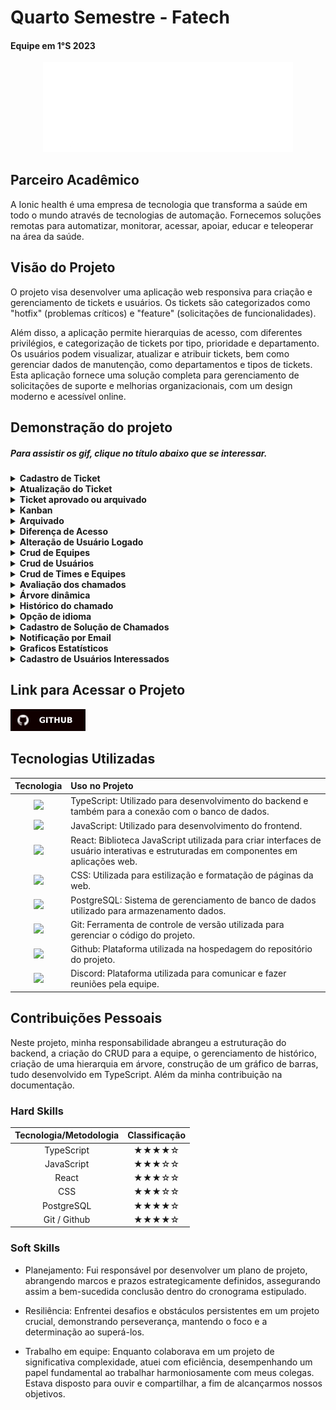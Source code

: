 # Quarto Semestre - Fatech
#### Equipe em 1°S 2023
<div align="center">
<a href="https://github.com/Grupo-4-Fatech/API-1Semestre">
  <img src="../Img/Fatech.png" alt="GitHub" width="400">
</a>
</div>


## Parceiro Acadêmico
A Ionic health é uma empresa de tecnologia que transforma a saúde em todo o mundo através de tecnologias de automação. Fornecemos soluções remotas para automatizar, monitorar, acessar, apoiar, educar e teleoperar na área da saúde.

## Visão do Projeto 

O projeto visa desenvolver uma aplicação web responsiva para criação e gerenciamento de tickets e usuários. Os tickets são categorizados como "hotfix" (problemas críticos) e "feature" (solicitações de funcionalidades).

Além disso, a aplicação permite hierarquias de acesso, com diferentes privilégios, e categorização de tickets por tipo, prioridade e departamento. Os usuários podem visualizar, atualizar e atribuir tickets, bem como gerenciar dados de manutenção, como departamentos e tipos de tickets. Esta aplicação fornece uma solução completa para gerenciamento de solicitações de suporte e melhorias organizacionais, com um design moderno e acessível online.


## Demonstração do projeto

##### Para assistir os gif, clique no título abaixo que se interessar.

<details>
<summary><b>Cadastro de Ticket</b></summary>
  <br align="center">
    <tr>
     <img src="../Img/quarto/Cadastro Ticket.gif"/>
    </tr>
</details>

<details>
<summary><b>Atualização do Ticket</b></summary>
  <br align="center">
    <tr>
     <img src="../Img/quarto/crud ticket.gif"/>
    </tr>
</details>

<details>
<summary><b>Ticket aprovado ou arquivado </b></summary>
  <br align="center">
    <tr>
     <img src="../Img/quarto/aprovado e arquivado.gif"/>
    </tr>
</details>

<details>
<summary><b>Kanban</b></summary>
  <br align="center">
    <tr>
     <img src="../Img/quarto/kanban.gif"/>
    </tr>
</details>

<details>
<summary><b>Arquivado</b></summary>
  <br align="center">
    <tr>
     <img src="../Img/quarto/arquivado.gif"/>
    </tr>
</details>

<details>
<summary><b>Diferença de Acesso</b></summary>
  <br align="center">
    <tr>
     <img src="../Img/quarto/diferença de acesso.gif"/>
    </tr>
</details>

<details>
<summary><b>Alteração de Usuário Logado</b></summary>
  <br align="center">
    <tr>
     <img src="../Img/quarto/alteração  user logado.gif"/>
    </tr>
</details>

<details>
<summary><b>Crud de Equipes</b></summary>
  <br align="center">
    <tr>
     <img src="https://user-images.githubusercontent.com/88494278/234424169-3d93db4d-0a81-4ea7-8580-77546297baa2.gif"/>
    </tr>
</details>

<details>
<summary><b>Crud de Usuários</b></summary>
  <br align="center">
    <tr>
     <img src="../Img/quarto/crud user.gif"/>
    </tr>
</details>

<details>
<summary><b>Crud de Times e Equipes</b></summary>
  <br align="center">
    <tr>
     <img src="https://user-images.githubusercontent.com/88494278/234424395-568db1af-74ee-42d6-9559-c646488496fb.gif"/>
    </tr>
</details>

<details>
<summary><b>Avaliação dos chamados</b></summary>
  <br align="center">
    <tr>
     <img src="../Img/quarto/avaliar chamado.gif"/>
    </tr>
</details>

<details>
<summary><b>Árvore dinâmica</b></summary>
  <br align="center">
    <tr>
     <img src="../Img/quarto/Arvore.gif"/>
    </tr>
</details>

<details>
<summary><b>Histórico do chamado</b></summary>
  <br align="center">
    <tr>
     <img src="../Img/quarto/Historico.gif"/>
    </tr>
</details>

<details>
<summary><b>Opção de idioma</b></summary>
  <br align="center">
    <tr>
     <img src="../Img/quarto/idioma.gif"/>
    </tr>
</details>

<details>
<summary><b>Cadastro de Solução de Chamados</b></summary>
  <br align="center">
    <tr>
     <img src="../Img/quarto/cadastro de solução.gif"/>
    </tr>
</details>

<details>
<summary><b>Notificação por Email
</b></summary>
  <br align="center">
    <tr>
     <img src="../Img/quarto/notificacao por email.gif"/>
    </tr>
</details>

<details>
<summary><b>Graficos Estatísticos
</b></summary>
  <br align="center">
    <tr>
     <img src="../Img/quarto/Graficos.gif"/>
    </tr>
</details>

<details>
<summary><b>Cadastro de Usuários Interessados
</b></summary>
  <br align="center">
    <tr>
     <img src="../Img/quarto/crud interresados.gif"/>
    </tr>
</details>


## Link para Acessar o Projeto

<a href="https://github.com/Grupo-4-Fatech/API-4Semestre">
  <img src="../Img/GitHub.svg" alt="GitHub" width="120">
</a>


## Tecnologias Utilizadas

|Tecnologia	|Uso no Projeto|
| :---: | :--- | 
|<img src="https://skillicons.dev/icons?i=ts" height="50">|TypeScript: Utilizado para desenvolvimento do backend e também para a conexão com o banco de dados.|
|<img src="https://skillicons.dev/icons?i=js" height="50">|JavaScript: Utilizado para desenvolvimento do frontend. |
|<img src="https://skillicons.dev/icons?i=react" height="50">|React:  Biblioteca JavaScript utilizada para criar interfaces de usuário interativas e estruturadas em componentes  em aplicações web. || 
|<img src="https://skillicons.dev/icons?i=css" height="50">|CSS: Utilizada para estilização e formatação de páginas da web.|
|<img src="https://skillicons.dev/icons?i=postgresql" height="50">|PostgreSQL: Sistema de gerenciamento de banco de dados utilizado para armazenamento dados.|
|<img src="https://skillicons.dev/icons?i=git" height="50">|Git: Ferramenta de controle de versão utilizada para gerenciar o código do projeto.|
|<img src="https://skillicons.dev/icons?i=github" height="50">|Github: Plataforma utilizada na hospedagem do repositório do projeto.|
|<img src="https://skillicons.dev/icons?i=discord" height="50">|Discord: Plataforma utilizada para comunicar e fazer reuniões pela equipe. |

## Contribuições Pessoais

Neste projeto, minha responsabilidade abrangeu a estruturação do backend, a criação do CRUD para a equipe, o gerenciamento de histórico, criação de uma hierarquia em árvore, construção de um gráfico de barras, tudo desenvolvido em TypeScript. Além da minha contribuição na documentação.


### Hard Skills

|Tecnologia/Metodologia|Classificação|
| :---: | :---: | 
|TypeScript|★★★★☆|
|JavaScript|★★★☆☆|
|React|★★★☆☆|
|CSS|★★★☆☆|
|PostgreSQL|★★★★☆|
|Git / Github|★★★★☆|

### Soft Skills

- Planejamento: Fui responsável por desenvolver um plano de projeto, abrangendo marcos e prazos estrategicamente definidos, assegurando assim a bem-sucedida conclusão dentro do cronograma estipulado.

- Resiliência: Enfrentei desafios e obstáculos persistentes em um projeto crucial, demonstrando perseverança, mantendo o foco e a determinação ao superá-los.

- Trabalho em equipe: Enquanto colaborava em um projeto de significativa complexidade, atuei com eficiência, desempenhando um papel fundamental ao trabalhar harmoniosamente com meus colegas. Estava disposto para ouvir e compartilhar, a fim de alcançarmos nossos objetivos.
